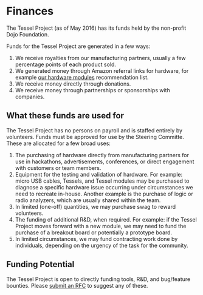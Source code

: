 # Finances

The Tessel Project (as of May 2016) has its funds held by the non-profit Dojo Foundation.

Funds for the Tessel Project are generated in a few ways:

1. We receive royalties from our manufacturing partners, usually a few percentage points of each product sold.
2. We generated money through Amazon referral links for hardware, for example [our hardware modules](http://github.com/tessel/hardware-modules) recommendation list.
3. We receive money directly through donations.
4. We receive money through partnerships or sponsorships with companies.

## What these funds are used for

The Tessel Project has no persons on payroll and is staffed entirely by volunteers. Funds must be approved for use by the Steering Committe. These are allocated for a few broad uses:

1. The purchasing of hardware directly from manufacturing partners for use in hackathons, advertisements, conferences, or direct engagement with customers or team members.
2. Equipment for the testing and validation of hardware. For example: micro USB cables, Tessels, and Tessel modules may be purchased to diagnose a specific hardware issue occurring under circumstances we need to recreate in-house. Another example is the purchase of logic or radio analyzers, which are usually shared within the team.
3. In limited (one-off) quantities, we may purchase swag to reward volunteers.
4. The funding of additional R&D, when required. For example: if the Tessel Project moves forward with a new module, we may need to fund the purchase of a breakout board or potentially a prototype board.
5. In limited circumstances, we may fund contracting work done by individuals, depending on the urgency of the task for the community.

## Funding Potential

The Tessel Project is open to directly funding tools, R&D, and bug/feature bounties. Please [submit an RFC](https://github.com/tessel/rfcs) to suggest any of these.
